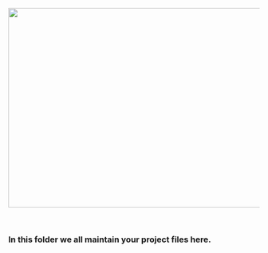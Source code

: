 <p align="center">
  <img width="1000 "height="400 " src=" https://github.com/katana7436/AMBD_TeamK_signalProcessing/blob/b7a2588d76a611ef5f394f4b72a1f84884c5aa5e/Images/teamwork-quotes.png ">
</p> <br>

### In this folder we all maintain your project files here. 
